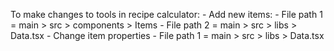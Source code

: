   To make changes to tools in recipe calculator:
     - Add new items:
       - File path 1 = main > src > components > Items
       - File path 2 = main > src > libs > Data.tsx
     - Change item properties
       - File path 1 = main > src > libs > Data.tsx
